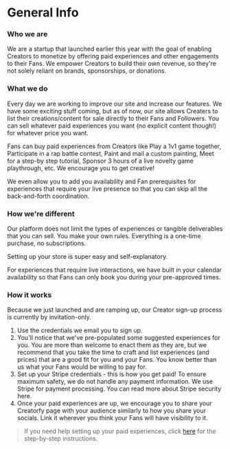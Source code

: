 # General Info

### **Who we are**
We are a startup that launched earlier this year with the goal of enabling Creators to monetize by offering paid experiences and other engagements to their Fans.
We empower Creators to build their own revenue, so they're not solely reliant on brands, sponsorships, or donations. 

### **What we do**
Every day we are working to improve our site and increase our features. We have some exciting stuff coming, but as of now, our site allows Creaters to list their creations/content for sale directly to their Fans and Followers. You can sell whatever paid experiences you want (no explicit content though!) for whatever price you want.  

Fans can buy paid experiences from Creators like Play a 1v1 game together, Participate in a rap battle contest, Paint and mail a custom painting, Meet for a step-by step tutorial, Sponsor 3 hours of a live novelty game playthrough, etc. We encourage you to get creative!  

We even allow you to add you availability and Fan prerequisites for experiences that require your live presence so that you can skip all the back-and-forth coordination. 

### **How we're different**
Our platform does not limit the types of experiences or tangible deliverables that you can sell. You make your own rules. Everything is a one-time purchase, no subscriptions.  

Setting up your store is super easy and self-explanatory. 

For experiences that require live interactions, we have built in your calendar availability so that Fans can only book you during your pre-approved times.

### **How it works**
Because we just launched and are ramping up, our Creator sign-up process is currently by invitation-only. 

1. Use the credentials we email you to sign up. 
2. You'll notice that we've pre-populated some suggested experiences for you. You are more than welcome to enact them as they are, but we recommend that you take the time to craft and list experiences (and prices) that are a good fit for you and your Fans. You know better than us what your Fans would be willing to pay for.
3. Set up your Stripe credentials - this is how you get paid! To ensure maximum safety, we do not handle any payment information. We use Stripe for payment processing. You can read more about Stripe security here. 
4. Once your paid experiences are up, we encourage you to share your Creatorfy page with your audience similarly to how you share your socials. Link it wherever you think your Fans will have visibility to it.

>If you need help setting up your paid experiences, click [here](FAQS.md) for the step-by-step instructions. 
